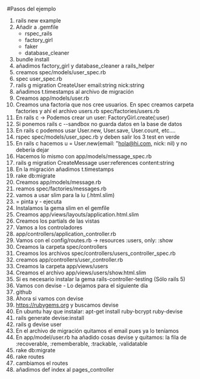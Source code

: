 #Pasos del ejemplo

1. rails new example
2. Añadir a .gemfile
    - rspec_rails
    - factory_girl
    - faker
    - database_cleaner
3. bundle install
4. añadimos factory_girl y database_cleaner a rails_helper
5. creamos spec/models/user_spec.rb
6. spec user_spec.rb
7. rails g migration CreateUser email:string nick:string
8. añadimos t.timestamps al archivo de migración
9. Creamos app/models/user.rb
10. Creamos una factoria que nos cree usuarios. En spec creamos carpeta factories 
    y ahí el archivo users.rb spec/factories/users.rb
11. En rails c -> Podemos crear un user: FactoryGirl.create(:user)
12. Si ponemos rails c --sandbox no guarda datos en la base de datos
13. En rails c podemos usar User.new, User.save, User.count, etc....
14. rspec spec/models/user_spec.rb y deben salir los 3 test en verde
15. En rails c hacemos u = User.new(email: "hola@hi.com, nick: nil) y no debería dejar
16. Hacemos lo mismo con  app/models/message_spec.rb
17. rails g migration CreateMessage user:references content:string
18. En la migración añadimos t.timestamps
19. rake db:migrate
20. Creamos app/models/message.rb
21. reamos spec/factories/messages.rb
22. vamos a usar slim para la iu (.html.slim)
23. = pinta y - ejecuta
24. Instalamos la gema slim en el gemfile
25. Creamos app/views/layouts/application.html.slim
26. Creamos los partials de las vistas
27. Vamos a los controladores
28. app/controllers/application_controller.rb
29. Vamos con el config/routes.rb ->   resources :users, only: :show
30. Creamos la carpeta spec/controllers
32. Creamos los archivos spec/controllers/users_controller_spec.rb
33. creamos app/controllers/user_controller.rb
34. Creamos la carpeta app/views/users
35. Creamos el archivo app/views/users/show.html.slim
36. Si es necesario instalar la gema rails-controller-testing (Sólo rails 5)
37. Vamos con devise - Lo dejamos para el siguiente día
38. github
39. Ahora si vamos con devise
40. https://rubygems.org y buscamos devise
41. En ubuntu hay que instalar: apt-get install ruby-bcrypt ruby-devise
42. rails generate devise:install
43. rails g devise user 
44. En el archivo de migración quitamos el email pues ya lo teníamos
45. En app/model/user.rb ha añadido cosas devise y quitamos: la fila de :recoverable, :rememberable, :trackable, :validatable
46. rake db:migrate
47. rake routes 
48. cambiamos el routes
49. añadimos def index al pages_controller 
